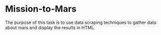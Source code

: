 # Mission-to-Mars

The purpose of this task is to use data scraping techniques to gather data about mars and display the results in HTML.
